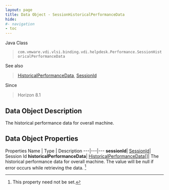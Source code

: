 ```yaml
---
layout: page
title: Data Object - SessionHistoricalPerformanceData
hide:
#- navigation
- toc
---
```






Java Class
> `com.vmware.vdi.vlsi.binding.vdi.helpdesk.Performance.SessionHistoricalPerformanceData`

See also
> [HistoricalPerformanceData](vdi.helpdesk.Performance.HistoricalPerformanceData.md), [SessionId](vdi.entity.SessionId.md)

Since
> Horizon 8.1


## Data Object Description

The historical performance data for overall machine.

## Data Object Properties
Properties
Name |  Type |  Description
---|---|---
**sessionId**| [SessionId](vdi.entity.SessionId.md)|  Session Id
**historicalPerformanceData**| [HistoricalPerformanceData[]](vdi.helpdesk.Performance.HistoricalPerformanceData.md)|  The historical performance data for overall machine. The value will be null if error occurs while retrieving the data. [^1]


 


[^1]: This property need not be set.